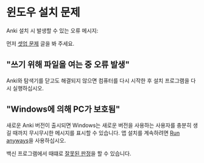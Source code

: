 # 윈도우 설치 문제

Anki 설치 시 발생할 수 있는 오류 메시지:

<!-- toc -->

먼저 [셋업 문제](./startup-issues.md) 글을 봐 주세요.

## "쓰기 위해 파일을 여는 중 오류 발생"

Anki와 탐색기를 닫고도 해결되지 않으면 컴퓨터를 다시 시작한 후 설치 프로그램을 다시 실행하십시오.

## "Windows에 의해 PC가 보호됨"

새로운 Anki 버전이 출시되면 Windows는 새로운 버전을 사용하는 사용자를 충분히 생길 때까지 무시무시한 메시지를 표시할 수 있습니다. 앱 설치를 계속하려면 [Run anyways](https://www.tekrevue.com/tip/windows-protected-your-pc-disable-smartscreen/)을 사용하십시오.

백신 프로그램에서 때떄로 [잘못된 판정](https://faqs.ankiweb.net/my-antivirus-program-says-anki-is-infected.html)을 할 수 있습니다.
